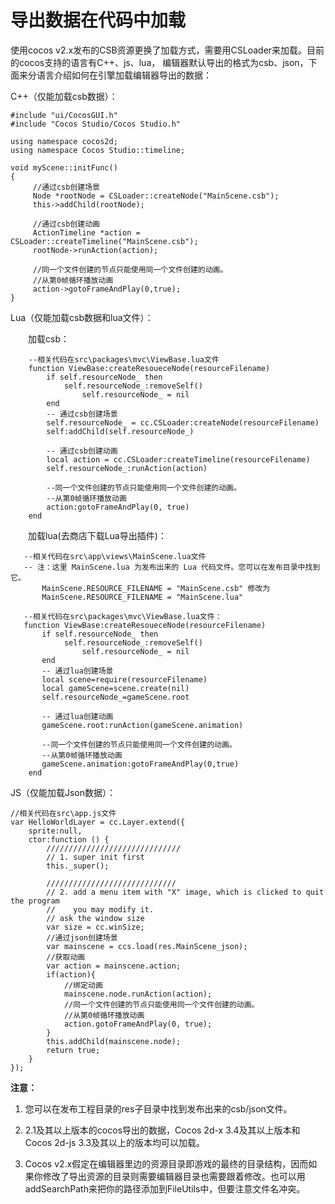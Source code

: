 # **导出数据在代码中加载** #

 使用cocos v2.x发布的CSB资源更换了加载方式，需要用CSLoader来加载。目前的cocos支持的语言有C++、js、lua， 编辑器默认导出的格式为csb、json，下面来分语言介绍如何在引擎加载编辑器导出的数据：
 
 C++（仅能加载csb数据）：

	#include "ui/CocosGUI.h"
	#include "Cocos Studio/Cocos Studio.h"

	using namespace cocos2d;
	using namespace Cocos Studio::timeline;
	
	void myScene::initFunc() 
	{ 
		 //通过csb创建场景
		 Node *rootNode = CSLoader::createNode("MainScene.csb");
		 this->addChild(rootNode);
		 
		 //通过csb创建动画 
		 ActionTimeline *action = CSLoader::createTimeline("MainScene.csb"); 
		 rootNode->runAction(action); 
		 
		 //同一个文件创建的节点只能使用同一个文件创建的动画。 
		 //从第0帧循环播放动画
		 action->gotoFrameAndPlay(0,true);
	} 


Lua（仅能加载csb数据和lua文件）：
     
&emsp;&emsp;加载csb：

		--相关代码在src\packages\mvc\ViewBase.lua文件
		function ViewBase:createResoueceNode(resourceFilename)
			if self.resourceNode_ then
				self.resourceNode_:removeSelf()
					self.resourceNode_ = nil
			end
			-- 通过csb创建场景
			self.resourceNode_ = cc.CSLoader:createNode(resourceFilename)
			self:addChild(self.resourceNode_)
			
			-- 通过csb创建动画
			local action = cc.CSLoader:createTimeline(resourceFilename)
			self.resourceNode_:runAction(action)
			
			--同一个文件创建的节点只能使用同一个文件创建的动画。 
	        --从第0帧循环播放动画
			action:gotoFrameAndPlay(0, true)
		end

&emsp;&emsp;加载lua(去商店下载Lua导出插件)：

	   --相关代码在src\app\views\MainScene.lua文件
	   -- 注：这里 MainScene.lua 为发布出来的 Lua 代码文件。您可以在发布目录中找到它。
		   MainScene.RESOURCE_FILENAME = "MainScene.csb" 修改为 
	   	   MainScene.RESOURCE_FILENAME = "MainScene.lua"
	
	   --相关代码在src\packages\mvc\ViewBase.lua文件：	
	   function ViewBase:createResoueceNode(resourceFilename)
	       if self.resourceNode_ then
				self.resourceNode_:removeSelf()
					self.resourceNode_ = nil
		   end
		   -- 通过lua创建场景
	       local scene=require(resourceFilename)
		   local gameScene=scene.create(nil)
		   self.resourceNode_=gameScene.root
	
	       -- 通过lua创建动画
	       gameScene.root:runAction(gameScene.animation)
	
	       --同一个文件创建的节点只能使用同一个文件创建的动画。 
	       --从第0帧循环播放动画
	       gameScene.animation:gotoFrameAndPlay(0,true)
	    end    

JS（仅能加载Json数据）：
   
	//相关代码在src\app.js文件
	var HelloWorldLayer = cc.Layer.extend({
		sprite:null,
		ctor:function () {
		    //////////////////////////////
		    // 1. super init first
		    this._super();
		
		    /////////////////////////////
		    // 2. add a menu item with "X" image, which is clicked to quit the program
		    //    you may modify it.
		    // ask the window size
		    var size = cc.winSize;
		    //通过json创建场景
		    var mainscene = ccs.load(res.MainScene_json);
			//获取动画
		    var action = mainscene.action;
			if(action){
                //绑定动画
			    mainscene.node.runAction(action);
                //同一个文件创建的节点只能使用同一个文件创建的动画。 
                //从第0帧循环播放动画
			    action.gotoFrameAndPlay(0, true);
			}
            this.addChild(mainscene.node);
		    return true;
		}
	});



**注意：**

1. 您可以在发布工程目录的res子目录中找到发布出来的csb/json文件。

2. 2.1及其以上版本的cocos导出的数据，Cocos 2d-x 3.4及其以上版本和Cocos 2d-js 3.3及其以上的版本均可以加载。 

3. Cocos v2.x假定在编辑器里边的资源目录即游戏的最终的目录结构，因而如果你修改了导出资源的目录则需要编辑器目录也需要跟着修改。也可以用addSearchPath来把你的路径添加到FileUtils中，但要注意文件名冲突。 
